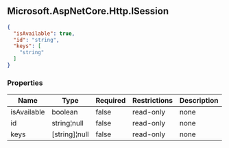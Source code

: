 
<h2 id="tocS_Microsoft.AspNetCore.Http.ISession">Microsoft.AspNetCore.Http.ISession</h2>

<a id="schemamicrosoft.aspnetcore.http.isession"></a>
<a id="schema_Microsoft.AspNetCore.Http.ISession"></a>
<a id="tocSmicrosoft.aspnetcore.http.isession"></a>
<a id="tocsmicrosoft.aspnetcore.http.isession"></a>

```json
{
  "isAvailable": true,
  "id": "string",
  "keys": [
    "string"
  ]
}

```

### Properties

|Name|Type|Required|Restrictions|Description|
|---|---|---|---|---|
|isAvailable|boolean|false|read-only|none|
|id|string¦null|false|read-only|none|
|keys|[string]¦null|false|read-only|none|


